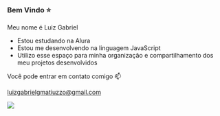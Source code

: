 ### Bem Vindo ⭐
Meu nome é Luiz Gabriel

- Estou estudando na Alura
- Estou me desenvolvendo na linguagem JavaScript
- Utilizo esse espaço para minha organização e compartilhamento dos meu projetos desenvolvidos

Você pode entrar em contato comigo 📫

luizgabrielgmatiuzzo@gmail.com

![](https://tenor.com/b0xSa8wYtkx.gif)
